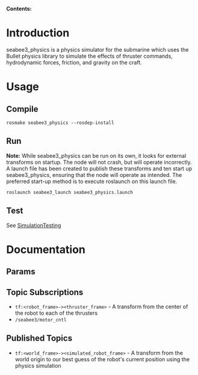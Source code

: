 **Contents:**


# Introduction #

seabee3\_physics is a physics simulator for the submarine which uses the Bullet physics library to simulate the effects of thruster commands, hydrodynamic forces, friction, and gravity on the craft.

# Usage #

## Compile ##

```
rosmake seabee3_physics --rosdep-install
```

## Run ##

**Note:** While seabee3\_physics can be run on its own, it looks for external transforms on startup. The node will not crash, but will operate incorrectly. A launch file has been created to publish these transforms and ten start up seabee3\_physics, ensuring that the node will operate as intended. The preferred start-up method is to execute roslaunch on this launch file.

```
roslaunch seabee3_launch seabee3_physics.launch
```

## Test ##

See [SimulationTesting](SimulationTesting.md)


# Documentation #


## Params ##


## Topic Subscriptions ##
  * `tf:<robot_frame>-><thruster_frame>` - A transform from the center of the robot to each of the thrusters
  * `/seabee3/motor_cntl`


## Published Topics ##
  * `tf:<world_frame>-><simulated_robot_frame>` - A transform from the world origin to our best guess of the robot's current position using the physics simulation